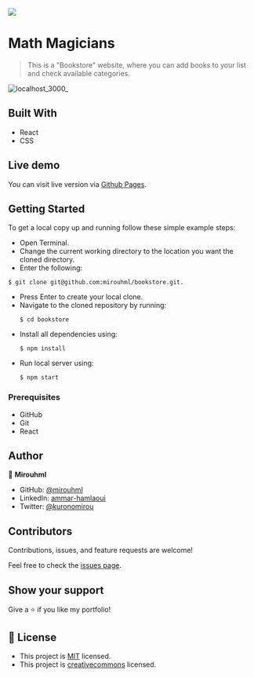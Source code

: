 ![](https://img.shields.io/badge/Microverse-blueviolet)

# Math Magicians

>This is a "Bookstore" website, where you can add books to your list and check available categories.

![localhost_3000_](https://user-images.githubusercontent.com/20567503/159832530-535ac5ca-3b1e-4e8a-be68-0776c5219d8a.png)


## Built With

- React
- CSS

## Live demo

You can visit live version via [Github Pages](https://mirouhml.github.io/bookstore/).

## Getting Started

To get a local copy up and running follow these simple example steps:
- Open Terminal.
- Change the current working directory to the location you want the cloned directory.
- Enter the following:
```
$ git clone git@github.com:mirouhml/bookstore.git.
```
- Press Enter to create your local clone.
- Navigate to the cloned repository by running:
    ```
    $ cd bookstore
    ```
- Install all dependencies using:
    ``` 
    $ npm install
    ```
- Run local server using:
    ``` 
    $ npm start
    ```

### Prerequisites
- GitHub
- Git
- React


## Author

👤 **Mirouhml**

- GitHub: [@mirouhml](https://github.com/mirouhml)
- LinkedIn: [ammar-hamlaoui](https://www.linkedin.com/in/ammar-hamlaoui-514909189/)
- Twitter: [@kuronomirou](https://twitter.com/kuronomirou)

## Contributors

Contributions, issues, and feature requests are welcome!

Feel free to check the [issues page](https://github.com/mirouhml/bookstore/issues).

## Show your support

Give a ⭐️ if you like my portfolio!

## 📝 License

- This project is [MIT](./LICENSE) licensed.
- This project is [creativecommons](https://creativecommons.org/licenses/by-nc/4.0/) licensed.
